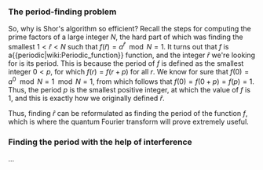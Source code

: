 ### The period-finding problem

So, why is Shor's algorithm so efficient? Recall the steps for computing the prime factors of a large integer $N$, the hard part of which was finding the smallest $1 < \hat{r} < N$ such that $f(\hat{r}) = a^{\hat{r}} \mod N = 1$. It turns out that $f$ is a{{periodic|wiki:Periodic_function}} function, and the integer $\hat{r}$ we're looking for is its period. This is because the period of $f$ is defined as the smallest integer $0 < p$, for which $f(r) = f(r + p)$ for all $r$. We know for sure that $f(0) = a^{0} \mod N = 1 \mod N = 1$, from which follows that $f(0) = f(0 + p) = f(p) = 1$. Thus, the period $p$ is the smallest positive integer, at which the value of $f$ is $1$, and this is exactly how we originally defined $\hat{r}$.

Thus, finding $\hat{r}$ can be reformulated as finding the period of the function $f$, which is where the quantum Fourier transform will prove extremely useful.

### Finding the period with the help of interference

...

<!-- TODO: include visualizations and finish text -->